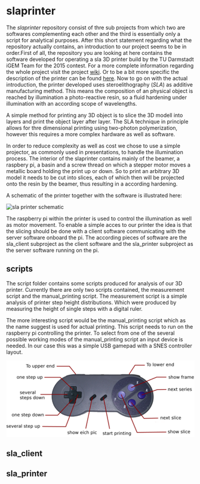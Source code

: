 # slaprinter

The *slaprinter* repository consist of thre sub projects from which two are softwares complementing each other and the third is essentially only a script for analytical purposes. After this short statement regarding what the repository actually contains, an introduction to our project seems to be in order.First of all, the repository you are looking at here contains the software developed for operating a sla 3D printer build by the TU Darmstadt iGEM Team for the 2015 contest. For a more complete information regarding the whole project visit the project [wiki](http://2015.igem.org/Team:TU_Darmstadt). Or to be a bit more specific the description of the printer can be found [here](http://2015.igem.org/Team:TU_Darmstadt/Project/Tech/Hardware). Now to go on with the actual introduction, the printer developed uses steroelithography (*SLA*) as additive manufacturing method. This means the composition of an physical object is reached by illumination a photo-reactive resin, so a fluid hardening under illumination with an according scope of wavelengths.

A simple method for printing any 3D object is to slice the 3D modell into layers and print the object layer after layer. The SLA technique in principle allows for thre dimensional printing using two-photon polymerization, however this requires a more complex hardware as well as software. 

In order to reduce complexity as well as cost we chose to use a simple projector, as commonly used in presentations, to handle the illumination process.
The interior of the slaprinter contains mainly of the beamer, a raspbery pi, a basin and a screw thread on which a stepper motor moves a metallic board holding the print up or down. So to print an arbitrary 3D model it needs to be cut into slices, each of which then will be projected onto the resin by the beamer, thus resulting in a according hardening.

A schematic of the printer together with the software is illustrated here:

![sla printer schematic ](http://2015.igem.org/wiki/images/7/74/TU_Darmstadt_tech_scheme_new.png) 

The raspberry pi within the printer is used to control the illumination as well as motor movement. To enable a simple acces to our printer the idea is that the slicing should be done with a client software communicating with the server software onboard the pi. The according pieces of software are the sla_client subproject as the client software and the sla_printer subproject as the server software running on the pi.
 
## scripts

The script folder contains some scripts produced for analysis of our 3D printer. Currently there are only two scripts contained, the measurement script and the manual_printing script. The measurement script is a simple analysis of printer step height distributions. Which were produced by measuring the height of single steps with a digital ruler.

The more interesting script would be the manual_printing script which as the name suggest is used for actual printing. This script needs to run on the raspberry pi controlling the printer. To select from one of the several possible working modes of the manual_printing script an input device is needed. In our case this was a simple USB gamepad with a SNES controller layout.

![gamepad layout ](https://raw.githubusercontent.com/entropybit/slaprinter/master/scripts/manual_printing/controller.png) 

## sla_client

## sla_printer


